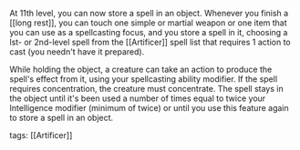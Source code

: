 At 11th level, you can now store a spell in an object. Whenever you finish a [[long rest]], you can touch one simple or martial weapon or one item that you can use as a spellcasting focus, and you store a spell in it, choosing a lst- or 2nd-level spell from the [[Artificer]] spell list that requires 1 action to cast (you needn't have it prepared).

While holding the object, a creature can take an action to produce the spell's effect from it, using your spellcasting ability modifier. If the spell requires concentration, the creature must concentrate. The spell stays in the object until it's been used a number of times equal to twice your Intelligence modifier (minimum of twice) or until you use this feature again to store a spell in an object.

tags: [[Artificer]]